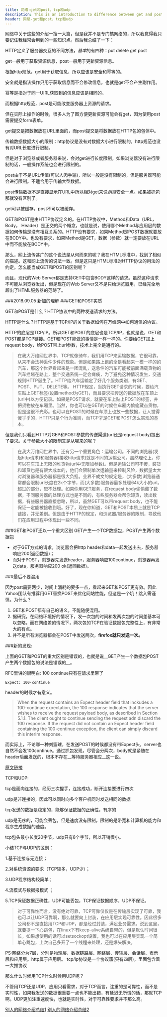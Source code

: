 ```yaml
---
title: 网络-get和post、tcp和udp
description: This is an introduction to difference between get and post
header: 网络-get和post、tcp和udp
---
```


网络中关于这些的介绍一搜一大篇，但是我并不是专门搞网络的，所以我觉得我只要记住我经常会用到的一些知识点。然后我总结了一下：

HTTP定义了服务器交互的不同方法，*基本*的有四种：put delete get post

get一般用于获取资源信息，post一般用于更新资源信息。

根据http规范，get用于获取信息，所以应该是安全和幂等的。

安全就是指该操作只用于获取信息而不会修改信息，也就是get不会产生副作用。

幂等是指对于同一UIRL获取到的信息应该是相同的。

而根据http规范，post是可能改变服务器上资源的请求。

但在实际上操作的时候，很多人为了图方便更新资源可能会有get，因为使用post需要提交form表单。

get提交是把数据放在URL里面的，而post提交是将数据放在HTTP包的包体中。

传输数据数据大小的限制：http协议是没有对数据大小进行限制的，http规范也没有对URL长度进行限制。

但是对于浏览器或者服务器来说，会对get进行长度限制，如果浏览器没有进行限制的话，一般操作系统也会进行限制的。

post由于不是URL传值(可以人肉手输)，所以一般是没有限制的，但是服务器可能会进行限制。不适合用于传输大型数据。

post传输数据不是直接显示在URL中所以相对get来说*稍微*安全一点。如果被抓包那就没有区别了。

get可以被缓存，post不可以被缓存。

GET和POST是由HTTP协议定义的。在HTTP协议中，Method和Data（URL， Body， Header）是正交的两个概念，也就是说，使用哪个Method与应用层的数据如何传输是没有相互关系的。HTTP没有要求，如果Method是POST数据就要放在BODY中。也没有要求，如果Method是GET，数据（参数）就一定要放在URL中而不能放在BODY中。

那么，网上流传甚广的这个说法是从何而来的呢？我在HTML标准中，找到了相似的描述。这和网上流传的说法一致。但是这只是HTML标准对HTTP协议的用法的约定。怎么能当成GET和POST的区别呢？

而且，现代的Web Server都是支持GET中包含BODY这样的请求。虽然这种请求不可能从浏览器发出，但是现在的Web Server又不是只给浏览器用，已经完全地超出了HTML服务器的范畴了。

###2018.09.05 新加的理解
###GET和POST实质

GET和POST是什么？HTTP协议中的两种发送请求的方法。

HTTP是什么？HTTP是基于TCP/IP的关于数据如何在万维网中如何通信的协议。

HTTP的底层是TCP/IP。所以GET和POST的底层也是TCP/IP，也就是说，GET和POST都是TCP链接。GET和POST能做的事情是一样一样的。你要给GET加上request body，给POST带上url参数，技术上完全是通行的。
>在我大万维网世界中，TCP就像骑车，我们用TCP来运输数据，它很可靠，从来不会法神丢件少件的现象。但是如果路上跑的全是看起来一模一样的的汽车，那这个世界看起来是一团混乱，送急件的汽车可能被前面满载货物的汽车拦堵在路上，整个交通系统一定会瘫痪，为了避免这种情况发生，交通规则HTTP诞生了。HTTP给汽车运输定了好几个服务类别，有GET、POST、PUT、DELETE等。
>HTTP规定，当执行GET请求的时候，要给汽车贴上GET标签(设置method为GET)，而且要求把传送的数据放在车顶上(url中)以方便记录。如果是POST请求，就要在车上贴上POST的标签，并把货物放在车厢里。当然，你也可以在GET的时候往车厢内偷偷藏点货物，但是这很不光彩。也可以在POST的时候在车顶上也放一些数据，让人觉得傻乎乎的，HTTP只是个行为准则，而TCP才是GET和POST怎么实现的基本。

但是我们只看到HTTP对GEP和POST参数的传送渠道(url还是request body)提出了要求。关于参数大小的限制又是从哪来的呢？
>在我大万维网世界中，还有另一个重要角色：运输公司。不同的浏览器(发起http请求)和服务器(接收http请求)就是不同的运输公司。虽然理论上，你可以在车顶上无限的堆货物(url中无限加参数)。但是运输公司可不傻，装货和卸货也是有很大成本的，他们会限制单次运输量来控制风险，数据量太大对浏览器和服务器都是很大负担。业界不成文的规定是，(大多数)浏览器通常都会限制url长度在2k个字节，而(大多数)服务器最多处理64k大小的url。超过的部分，恕不处理。如果你用GET服务，在request body偷偷藏了数据，不同服务器的处理方式也是不同的，有些服务器会帮你卸货，读出数据，有些服务器直接忽略，所以，虽然GET可以带request body，也不能保证一定能被接收到哦。好了，现在你知道，GET和POST本质上就是TCP链接，并无差别。但是由于HTTP的规定，和浏览器/服务器的限制，导致他们在应用过程中体现出一些不同。

###GET和POST还以一个重大区别
GET产生一个TCP数据包，POST产生两个数据包
* 对于GET方式的请求，浏览器会把http header和data一起发送出去，服务器响应200(返回数据)；
* 而对于POST，浏览器先发送header，服务器响应100continue，浏览器再发送data，服务器响应200 ok(返回数据)。

###最后不要混用

因为post需要两步，时间上消耗的要多一点，看起来GET和POST更有效。因此Yahoo团队有推荐用GET替换POST来优化网站性能，但这是一个坑！跳入需谨慎。为什么？

1. GET和POST都有自己的语义，不能随便混用。
2. 据研究，在网络环境好的情况下，发一次包的时间和发两次包的时间差基本可以忽略，而在网络差的情况下，两次包的TCP在验证数据包完整性上，有非常大的有点。
3. 并不是所有浏览器都会在POST中发送两次，__firefox就只发送一次。__

###新的发现:

上面的GET和POST的重大区别是错误的，也就是说__GET产生一个数据包POST产生两个数据包的说法是错误的__。

RFC里讲的很明白: 100 continue只有在请求里带了

	Expect: 100-continue

header的时候才有意义。
> When the request contains an Expect header field that inckudes a 100-continue exoectation, the 100 response indicates that the server wishes to receive the request payload body, as described in Section 5.1.1. The client ought to continue sending the request adn discard the 100 response.
>  If the request did not contain an Expect header field containing the 100-continue exception, the client can simply discard this interim response.

而实际上，不论哪一种刘篮球，在发送POST的时候都没有带Expect头，server也自然不会发100continue。通过抓包发现，尽管会分两次，body就是紧随在header后面发送的，根本不存在__等待服务器相应__这一说。

[原文链接](https://zhuanlan.zhihu.com/p/25028045)


TCP和UDP:

tcp是面向连接的，经历三次握手，连接成功，断开连接要进行四次

udp是非连接的，因此可以同时向多个客户机同时发送相同的数据

tcp发送的数据是稳定的，能够保证数据的正确性，有序的

udp是无序的，可能会丢包，但是速度没有限制，限制的是带宽和计算机的能力和程序生成数据的速度。

tcp包头最小长度20字节，udp只有8个字节，所以开销很小。

小结TCP与UDP的区别：

1.基于连接与无连接；

2.对系统资源的要求（TCP较多，UDP少）；

3.UDP程序结构较简单；

4.流模式与数据报模式 ；

5.TCP保证数据正确性，UDP可能丢包，TCP保证数据顺序，UDP不保证。
>对于可靠性而言，没有绝对可靠，TCP可靠仅仅是在传输层实现了可靠，我也可以让UDP可靠啊，那么就要向上封装，在应用层实现可靠性。因此很多公司都不是直接用TCP和UDP，都是经过封装，满足业务需求。说到这里，就要提一下心跳包，在linux下有keep-alive系统自带的，但是默认时间很长，如果想使用的话可以setsockopt设置，我也可以在应用层实现一个简单心跳包，上次自己多开了一个线程来处理，还是爆头解决。

PS:网络分为7层，分别是物理层、数据链路层、网络层、传输层、会话层、表示层和应用层。http属于应用层。
tcp/ip协议是一个协议簇(只有四层)，里面包含着一大推协议

那么什么时候用TCP什么时候用UDP呢？

不管用TCP还是UDP，应用只看需求，对于TCP而言，注重的是可靠性，而不是实时性，如果我发送的数据很重要一点也不能出错，有延迟无所谓的话，那就TCP啊。UDP更加注重速度快，也就是实时性，对于可靠性要求并不那么高。


[别人的网络介绍总结1](http://www.cnblogs.com/jking10/p/5525519.html) [别人的网络介绍总结2](http://www.cnblogs.com/-yan/p/4962619.html)